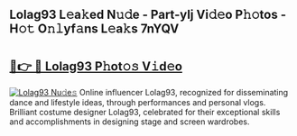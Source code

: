 ## Lolag93 L𝚎a𝚔ed N𝚞𝚍e - Part-yIj Vi𝚍𝚎o P𝚑𝚘tos - H𝚘𝚝 O𝚗𝚕yf𝚊ns L𝚎a𝚔s 7nYQV

# <h2><a href="http://kfen316.oniu.top/?m=Lolag93">🔗👉 🔴 Lolag93 P𝚑ot𝚘𝚜 V𝚒d𝚎o</a></h2>

[![Lolag93 Nu𝚍e𝚜](https://i.imgur.com/0qMVB7G.gif)](http://kfen316.oniu.top/?m=Lolag93)
Online influencer Lolag93, recognized for disseminating dance and lifestyle ideas, through performances and personal vlogs. Brilliant costume designer Lolag93, celebrated for their exceptional skills and accomplishments in designing stage and screen wardrobes.  
